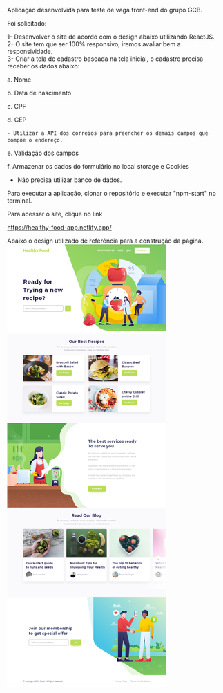 Aplicação desenvolvida para teste de vaga front-end do grupo GCB.

Foi solicitado:

1- Desenvolver o site de acordo com o design abaixo utilizando ReactJS. <br/>
2- O site tem que ser 100% responsivo, iremos avaliar bem a responsividade. <br/>
3- Criar a tela de cadastro baseada na tela inicial, o cadastro precisa receber os dados abaixo: <br/>

  a. Nome

  b. Data de nascimento

  c. CPF

  d. CEP

    - Utilizar a API dos correios para preencher os demais campos que compõe o endereço.

  e. Validação dos campos

  f. Armazenar os dados do formulário no local storage e Cookies

* Não precisa utilizar banco de dados.

Para executar a aplicação, clonar o repositório e executar "npm-start" no terminal. 

Para acessar o site, clique no link

https://healthy-food-app.netlify.app/

Abaixo o design utilizado de referência para a construção da página.
<img src="./src/assets/images/preview.png"/>


